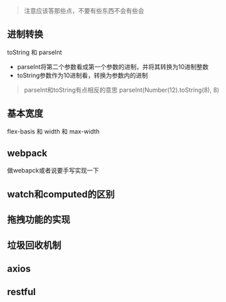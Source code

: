 > 注意应该答那些点，不要有些东西不会有些会
## 进制转换
toString 和 parseInt
- parseInt将第二个参数看成第一个参数的进制，并将其转换为10进制整数
- toString参数作为10进制看，转换为参数内的进制

> parseInt和toString有点相反的意思 parseInt(Number(12).toString(8), 8)

## 基本宽度
flex-basis 和 width 和 max-width

## webpack
做webapck或者说要手写实现一下

## watch和computed的区别

## 拖拽功能的实现



## 垃圾回收机制

## axios

## restful
